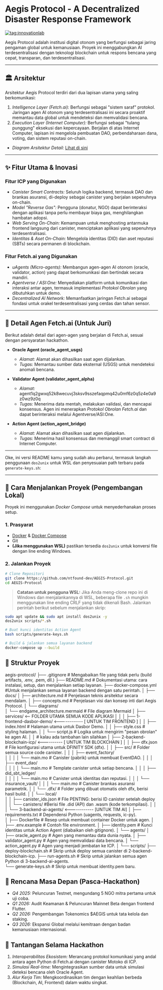 # Aegis Protocol - A Decentralized Disaster Response Framework

[![tag:innovationlab](https://img.shields.io/badge/innovationlab-3D88D3)](https://dorahacks.io/buidl/13593)

Aegis Protocol adalah institusi digital otonom yang berfungsi sebagai jaring pengaman global untuk kemanusiaan. Proyek ini menggabungkan AI terdesentralisasi dengan teknologi blockchain untuk respons bencana yang cepat, transparan, dan terdesentralisasi.

---

## 🏛 Arsitektur

Arsitektur Aegis Protocol terdiri dari dua lapisan utama yang saling berkomunikasi:

1.  *Intelligence Layer (Fetch.ai):* Berfungsi sebagai "sistem saraf" protokol. Jaringan agen AI otonom yang terdesentralisasi ini secara proaktif memantau data global untuk mendeteksi dan memvalidasi bencana.
2.  *Execution Layer (Internet Computer):* Berfungsi sebagai "tulang punggung" eksekusi dan kepercayaan. Berjalan di atas Internet Computer, lapisan ini mengelola pembuatan DAO, perbendaharaan dana, voting, dan sistem reputasi on-chain.

* *Diagram Arsitektur Detail:* [Lihat di sini](./docs/diagrams/endgame_architecture.mermaid)

---

## ✨ Fitur Utama & Inovasi

### Fitur ICP yang Digunakan
- *Canister Smart Contracts:* Seluruh logika backend, termasuk DAO dan brankas asuransi, di-deploy sebagai canister yang berjalan sepenuhnya on-chain.
- *Model "Reverse Gas":* Pengguna (donatur, NGO) dapat berinteraksi dengan aplikasi tanpa perlu membayar biaya gas, menghilangkan hambatan adopsi.
- *Web Serving On-Chain:* Kemampuan untuk menghosting antarmuka frontend langsung dari canister, menciptakan aplikasi yang sepenuhnya terdesentralisasi.
- *Identitas & Aset On-Chain:* Mengelola identitas (DID) dan aset reputasi (SBTs) secara permanen di blockchain.

### Fitur Fetch.ai yang Digunakan
- *uAgents (Micro-agents):* Membangun agen-agen AI otonom (oracle, validator, action) yang dapat berkomunikasi dan bertindak secara mandiri.
- *Agentverse / ASI:One:* Menyediakan platform untuk komunikasi dan interaksi antar agen, termasuk implementasi *Protokol Obrolan* yang dibutuhkan untuk demo.
- *Decentralized AI Network:* Memanfaatkan jaringan Fetch.ai sebagai fondasi untuk orakel terdesentralisasi yang cerdas dan tahan sensor.

---

## 🤖 Detail Agen Fetch.ai (Untuk Juri)

Berikut adalah detail dari agen-agen yang berjalan di Fetch.ai, sesuai dengan persyaratan hackathon.

* **Oracle Agent (oracle_agent_usgs)**
    * *Alamat:* Alamat akan dihasilkan saat agen dijalankan.
    * *Tugas:* Memantau sumber data eksternal (USGS) untuk mendeteksi anomali bencana.

* **Validator Agent (validator_agent_alpha)**
    * *Alamat:* agent1q2gwxq52k8wecuvj3sksv9sszefaqpmq42u0mf6z0q5z4e0a9z0wz9z0q
    * *Tugas:* Menerima data mentah, melakukan validasi, dan mencapai konsensus. Agen ini menerapkan *Protokol Obrolan Fetch.ai* dan dapat berinteraksi melalui Agentverse/ASI:One.

* **Action Agent (action_agent_bridge)**
    * *Alamat:* Alamat akan dihasilkan saat agen dijalankan.
    * *Tugas:* Menerima hasil konsensus dan memanggil smart contract di Internet Computer.

---

Oke, ini versi README kamu yang sudah aku perbarui, termasuk langkah penggunaan `dos2unix` untuk WSL dan penyesuaian path terbaru pada `generate-keys.sh`:

---

## 🚀 Cara Menjalankan Proyek (Pengembangan Lokal)

Proyek ini menggunakan *Docker Compose* untuk menyederhanakan proses setup.

### 1. Prasyarat

* [Docker](https://docs.docker.com/get-docker/) & [Docker Compose](https://docs.docker.com/compose/install/)
* Git
* **(Jika menggunakan WSL)** pastikan tersedia `dos2unix` untuk konversi file dengan line ending Windows.

### 2. Jalankan Proyek

```bash
# Clone Repositori
git clone https://github.com/ntfound-dev/AEGIS-Protocol.git
cd AEGIS-Protocol
```

> **Catatan untuk pengguna WSL:**
> Jika Anda meng-clone repo ini di Windows dan menjalankannya di WSL, beberapa file `.sh` mungkin menggunakan line ending CRLF yang tidak dikenali Bash.
> Jalankan perintah berikut sebelum menjalankan skrip:

```bash
sudo apt update && sudo apt install dos2unix -y
dos2unix scripts/*.sh
```

```bash
# Buat kunci identitas Action Agent
bash scripts/generate-keys.sh
```

```bash
# Build & jalankan semua layanan backend
docker-compose up --build
```

 
## 📂 Struktur Proyek

aegis-protocol/
├── .gitignore           # Mengabaikan file yang tidak perlu (build artifacts, .env, .pem, dll.)
├── README.md            # Dokumentasi utama: cara instalasi, setup, dan menjalankan setiap layanan.
├── docker-compose.yml   #Untuk menjalankan semua layanan backend dengan satu perintah.
│
├── docs/
│   ├── architecture.md # Penjelasan teknis arsitektur secara mendalam.
│   ├── concepts.md          # Penjelasan visi dan konsep inti dari Aegis Protocol.
│    └── diagrams/      
│       └── endgame_architecture.mermaid    # File diagram Mermaid 
│
├── services/  <-- FOLDER UTAMA SEMUA KODE APLIKASI
│   │
│   ├── 1-frontend-dasbor-demo/  <------------ [ UNTUK TIM FRONTEND ]
│   │   ├── index.html            # Halaman utama untuk Dasbor Demo.
│   │   ├── style.css             # styling halaman.
│   │   └── script.js             # Logika untuk mengirim "pesan obrolan" ke agen AI.
│   │                             # kalau ada tambahan lain silahkan 
│   ├── 2-backend-blockchain-icp/  <---------- [ UNTUK TIM BLOCKCHAIN ]
│   │   ├── dfx.json              # File konfigurasi utama untuk DFINITY SDK (dfx).
│   │   ├── src/                  # Folder semua source code canister.
│   │   │   ├── event_factory/    
│   │   │   │   └── main.mo       # Canister (pabrik) untuk membuat EventDAO. 
│   │   │   ├── event_dao/        
│   │   │   │   └── main.mo       # Template canister untuk setiap bencana.
│   │   │   ├── did_sbt_ledger/   
│   │   │   │   └── main.mo       # Canister untuk identitas dan reputasi.
│   │   │   └── insurance_vault/
│   │   │       └── main.mo       # Canister brankas asuransi parametrik.
│   │   └── .dfx/                 # Folder yang dibuat otomatis oleh dfx, berisi hasil build.
│   │       └── local/            
│   │           ├── canister_ids.json  # File PENTING: berisi ID canister setelah deploy
│   │           └── canisters/         #Berisi file .did (API) dan .wasm (kode terkompilasi).
│   │
│   └── 3-backend-ai-agents/      <------------ [UNTUK TIM AI]
│       ├── requirements.txt       # Dependensi Python (uagents, requests, ic-py).     
│       ├── Dockerfile             # Resep untuk membuat container Docker untuk agen. 
│       ├── .env.example           # Contoh file environment.
│       ├── identity.pem           # Kunci identitas untuk Action Agent (diabaikan oleh gitignore).
│       └── agents/ 
│           ├── oracle_agent.py     # Agen yang memantau data dunia nyata.
│           ├── validator_agent.py  # Agen yang memvalidasi data bencana.
│           └── action_agent.py     # Agen yang menjadi jembatan ke ICP.
│
└── scripts/
    ├── deploy-blockchain.sh   # Skrip untuk deploy semua canister di 2-backend-blockchain-icp.
    ├── run-agents.sh          # Skrip untuk jalankan semua agen Python di 3-backend-ai-agents.    
    └──  generate-keys.sh      # Skrip untuk membuat identity.pem baru.

## 🎯 Rencana Masa Depan (Pasca-Hackathon)

* *Q4 2025:* Peluncuran Testnet, mengundang 5 NGO mitra pertama untuk uji coba.
* *Q1 2026:* Audit Keamanan & Peluncuran Mainnet Beta dengan frontend Flutter.
* *Q2 2026:* Pengembangan Tokenomics $AEGIS untuk tata kelola dan staking.
* *Q3 2026:* Ekspansi Global melalui kemitraan dengan badan kemanusiaan internasional.

## 🧗 Tantangan Selama Hackathon

1.  *Interoperabilitas Ekosistem:* Merancang protokol komunikasi yang andal antara agen Python di Fetch.ai dengan canister Motoko di ICP.
2.  *Simulasi Real-time:* Mengintegrasikan sumber data untuk simulasi deteksi bencana oleh Oracle Agent.
3.  *Alur Kerja Tim:* Mengkoordinasikan tim dengan keahlian berbeda (Blockchain, AI, Frontend) dalam waktu singkat.
